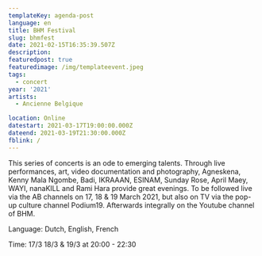 ```yaml
---
templateKey: agenda-post
language: en
title: BHM Festival
slug: bhmfest
date: 2021-02-15T16:35:39.507Z
description:
featuredpost: true
featuredimage: /img/templateevent.jpeg
tags:
  - concert
year: '2021'
artists:
  - Ancienne Belgique

location: Online
datestart: 2021-03-17T19:00:00.000Z
dateend: 2021-03-19T21:30:00.000Z
fblink: /
---
```


This series of concerts is an ode to emerging talents. Through live performances, art, video documentation and photography, Agneskena, Kenny Mala Ngombe, Badi, IKRAAAN, ESINAM, Sunday Rose, April Maey, WAYI, nanaKILL and Rami Hara provide great evenings. To be followed live via the AB channels on 17, 18 & 19 March 2021, but also on TV via the pop-up culture channel Podium19. Afterwards integrally on the Youtube channel of BHM.

Language: Dutch, English, French



Time: 17/3 18/3 & 19/3 at 20:00 - 22:30
